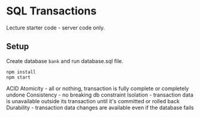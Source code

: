 # SQL Transactions

Lecture starter code - server code only.

## Setup

Create database `bank` and run database.sql file.

```
npm install
npm start
```

ACID
Atomicity - all or nothing, transaction is fully complete or completely undone
Consistency - no breaking db constraint
Isolation - transaction data is unavailable outside its transaction until it's committed or rolled back
Durability - transaction data changes are available even if the database fails

